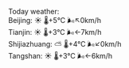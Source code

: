 Today weather:  
Beijing: ☀️ 🌡️+5°C 🌬️↖0km/h  
Tianjin: ☀️ 🌡️+3°C 🌬️←7km/h  
Shijiazhuang: ⛅️  🌡️+4°C 🌬️↙0km/h  
Tangshan: ☀️ 🌡️+3°C 🌬️←6km/h  
